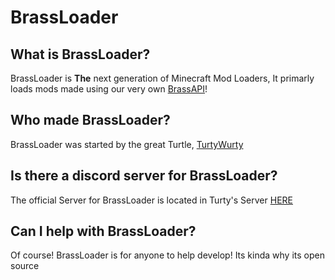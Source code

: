# BrassLoader

## What is BrassLoader?
BrassLoader is **The** next generation of Minecraft Mod Loaders, It primarly loads mods made using our very own [BrassAPI](https://github.com/BrassMC/BrassAPI)!

## Who made BrassLoader?
BrassLoader was started by the great Turtle, [TurtyWurty](https://www.youtube.com/TurtyWurty)

## Is there a discord server for BrassLoader?
The official Server for BrassLoader is located in Turty's Server [HERE](https://discord.gg/jCTnnhxc7J)

## Can I help with BrassLoader?
Of course! BrassLoader is for anyone to help develop! Its kinda why its open source
